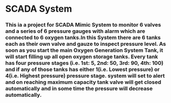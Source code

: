 # SCADA System
### This ia a project for SCADA Mimic System to monitor 6 valves and a series of 6 pressure gauges with alarm which are connected to 6 oxygen tanks.In this System there are 6 tanks each as their own valve and gauze to inspect pressure level. As soon as you start the main Oxygen Generation System Tank, it will start filling up all open oxygen storage tanks. Every tank has four pressure stages (i.e. 1st: 5, 2nd: 50, 3rd: 90, 4th: 100) and if any of those tanks has either 1(i.e. Lowest pressure) or 4(i.e. Highest pressure) pressure stage. system will set to alert and on reaching maximum capacity tank valve will get closed automatically and in some time the pressure will decrease automatically.

